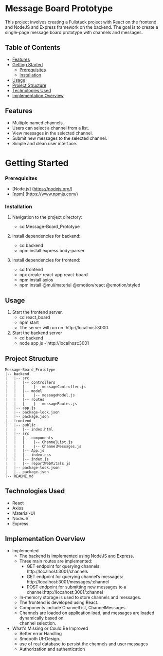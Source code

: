 # Message Board Prototype
This project involves creating a Fullstack project with React on the frontend and NodeJS and Express framework on the backend. The goal is to create a single-page message board prototype with channels and messages.

## Table of Contents
- [Features](#features)
- [Getting Started](#getting-started)
    - [Prerequisites](#project-structure)
    - [Installation](#installation)
- [Usage](#usage)
- [Project Structure](#project-structure)
- [Technologies Used](#technologies-used)
- [Implementation Overview](#implementation-overview)

## Features
- Multiple named channels.
- Users can select a channel from a list.
- View messages in the selected channel.
- Submit new messages to the selected channel.
- Simple and clean user interface.

# Getting Started

### Prerequisites
- [Node.js] (https://nodejs.org/)
- [npm] (https://www.npmjs.com/)

### Installation

1. Navigation to the project directory:
    - cd Message-Board_Prototype

2. Install dependencies for backend: 
    - cd backend
    - npm install express body-parser
3. Install dependencies for frontend:
    - cd frontend
    - npx create-react-app react-board
    - npm install axios
    - npm install @mui/material @emotion/react @emotion/styled

## Usage
1. Start the frontend server.
    - cd react_board
    - npm start
    - The server will run on 'http://localhost:3000.
2. Start the backend server
    - cd backend
    - node app.js
    -'http://localhost:3001

## Project Structure
```
Message-Board_Prototype
|-- backend
|   |-- src
|   |   |-- controllers
|   |   |    |-- messageController.js
|   |   |-- model
|   |   |    |-- messageModel.js
|   |   |-- routes
|   |   |    |-- messageRoutes.js
|   |-- app.js
|   |-- package-lock.json
|   |-- package.json
|-- frontend
|   |-- public
|   |   |-- index.html
|   |-- src
|   |   |-- components
|   |   |    |-- ChannelList.js
|   |   |    |-- ChannelMessages.js
|   |   |-- App.js
|   |   |-- index.css
|   |   |-- index.js
|   |   |-- reportWebVitals.js
|   |-- package-lock.json
|   |-- package.json
|-- README.md
```

## Technologies Used
 - React
 - Axios
 - Material-UI
 - NodeJS
 - Express
 
 ## Implementation Overview

 - Implemented
    - The backend is implemented using NodeJS and Express.
    - Three main routes are implemented:  
        - GET endpoint for querying channels: http://localhost:3001/channels
        - GET endpoint for querying channel’s messages: http://localhost:3001/messages/:channel
        - POST endpoint for submitting new messages to a channel:http://locahost:3001/:channel
    - In-memory storage is used to store channels and messages.
    - The frontend is developed using React.
    - Components include ChannelList, ChannelMessages.
    - Channels are loaded on application load, and messages are loaded dynamically based on     
      channel selection.
- What's Missing or Could Be Improved
    - Better error Handling
    - Smoooth UI-Design.
    - use of real database to persist the channels and user messages
    - Authorization and authentication